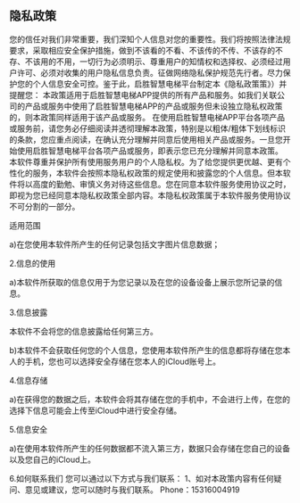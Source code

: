## 隐私政策

您的信任对我们非常重要，我们深知个人信息对您的重要性。我们将按照法律法规要求，采取相应安全保护措施，做到不该看的不看、不该传的不传、不该存的不存、不该用的不用，一切行为必须明示、尊重用户的知情权和选择权、必须经过用户许可、必须对收集的用户隐私信息负责。征做网络隐私保护规范先行者。尽力保护您的个人信息安全可控。鉴于此，启胜智慧电梯平台制定本《隐私政策策》）并提醒您：
本政策适用于启胜智慧电梯APP提供的所有产品和服务。如我们关联公司的产品或服务中使用了启胜智慧电梯APP的产品或服务但未设独立隐私权政策的，则本政策同样适用于该产品或服务。
在使用启胜智慧电梯APP平台各项产品或服务前，请您务必仔细阅读并透彻理解本政策，特别是以粗体/粗体下划线标识的条款，您应重点阅读，在确认充分理解并同意后使用相关产品或服务。一旦您开始使用启胜智慧电梯平台各项产品或服务，即表示您已充分理解并同意本政策。
本软件尊重并保护所有使用服务用户的个人隐私权。为了给您提供更优越、更有个性化的服务，本软件会按照本隐私权政策的规定使用和披露您的个人信息。但本软件将以高度的勤勉、审慎义务对待这些信息。您在同意本软件服务使用协议之时，即视为您已经同意本隐私权政策全部内容。本隐私权政策属于本软件服务使用协议不可分割的一部分。

适用范围

a)在您使用本软件所产生的任何记录包括文字图片信息数据；

2.信息的使用

a)本软件所获取的信息仅用于为您记录以及在您的设备设备上展示您所记录的信息。

3.信息披露

本软件不会将您的信息披露给任何第三方。

b)本软件不会获取任何您的个人信息，您使用本软件所产生的信息都将存储在您本人的手机，您也可以选择安全存储在您本人的iCloud账号上。

4.信息存储

a)在获得您的数据之后，本软件会将其存储在您的手机中，不会进行上传，在您的选择下信息可能会上传至iCloud中进行安全存储。

5.信息安全

a)在使用本软件所产生的任何数据都不流入第三方，数据只会存储在您自己的设备以及您自己的iCloud上。

6.如何联系我们
您可以通过以下方式与我们联系：
1、如对本政策内容有任何疑问、意见或建议，您可以随时与我们联系。
Phone：15316004919

 
